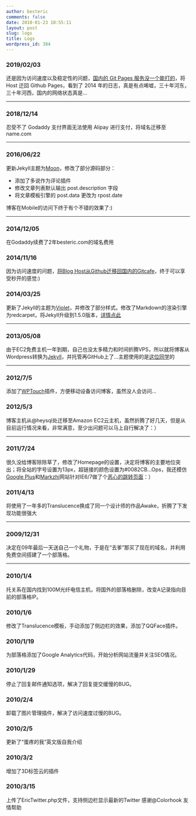 ```yaml
---
author: besteric
comments: false
date: 2010-01-23 10:55:11
layout: post
slug: logs
title: Logs
wordpress_id: 384
---
```




### 2019/02/03

还是因为访问速度以及稳定性的问题，[国内的 Git Pages 服务没一个能打的](https://besteric.com/2019/02/03/migrate-back-to-github/)，将 Host 迁回 Github Pages，看到了 2014 年的日志，真是有点唏嘘，三十年河东，三十年河西，国内的网络状态真是...

---

### 2018/12/14

忍受不了 Godaddy 支付界面无法使用 Alipay 进行支付，将域名迁移至 name.com

---

### 2016/06/22

更新Jekyll主题为[Moon](http://taylantatli.me/Moon/moon-theme/)，修改了部分源码部分：

 * 添加了多说作为评论插件
 * 修改文章列表默认输出 post.description 字段
 * 将文章模板引擎的 post.data 更改为 rpost.date

博客在Mobile的访问下终于有个不错的效果了:)

---

### 2014/12/05

在Godaddy续费了2年besteric.com的域名费用

### 2014/11/16

因为访问速度的问题，[将Blog Host从Github迁移回国内的Gitcafe](http://besteric.com/2014/11/16/build-blog-mirror-site-on-gitcafe/)，终于可以享受秒开的感觉:)

### 2014/03/25

更新了Jekyll的主题为[Violet](http://www.zhanxin.info/themes.html)，并修改了部分样式。修改了Markdown的渲染引擎为redcarpet，将Jekyll升级到1.5.0版本，[详情点此](http://www.besteric.com/2014/03/26/change-blog-theme-to-violet/)

---

### 2013/05/08

由于EC2免费主机一年到期，自己也没太多精力和时间折腾VPS，所以就将博客从Wordpress转换为[Jekyll](http://jekyllrb.com/)，并托管再GitHub上了…主题使用的是[这位同学](http://webfrogs.me/2012/12/20/use-jekyll/)的

---

### 2012/7/5

添加了[WPTouch](http://wordpress.org/extend/plugins/wptouch/)插件，方便移动设备访问博客，虽然没人会访问...

### 2012/5/3

博客主机从@heysql处迁移至Amazon EC2云主机，虽然折腾了好几天，但是从目前运行情况来看，非常满意，至少出问题可以马上自行解决了：）

---

### 2011/7/24

很久没给博客除除草了，修改了Homepage的设置，决定将博客的主要地位突出；将全站的字号设置为13px，超链接的颜色设置为#0082CB...Ops，我还模仿[Google Plus](https://plus.google.com)和[Markzhi](http://markzhi.com)网站针对IE6/7做了个[恶心的跳转页面](http://besteric.com/not-supported.html)：）

### 2011/4/13

将使用了一年多的Translucence换成了同一个设计师的作品Awake，折腾了下发现功能很强大

---

### 2009/12/31

决定在09年最后一天送自己一个礼物，于是在“去爹”那买了现在的域名，并利用免费空间搭建了一个部落格。

---

### 2010/1/4

托关系在国内找到100M光纤电信主机，将国外的部落格删除，改变A记录指向目前的部落格IP。

### 2010/1/6

修改了Translucence模板，手动添加了侧边栏的效果，添加了QQFace插件。

### 2010/1/19

为部落格添加了Google Analytics代码，开始分析网站流量并关注SEO情况。

### 2010/1/29

停止了回复邮件通知选项，解决了回复提交缓慢的BUG。

### 2010/2/4

卸载了图片管理插件，解决了访问速度过慢的BUG。

### 2010/2/5

更新了“蛋疼的我”英文版自我介绍

### 2010/3/2

增加了3D标签云的插件

### 2010/3/15

上传了EricTwitter.php文件，支持侧边栏显示最新的Twitter 感谢@Colorhook 友情帮助










